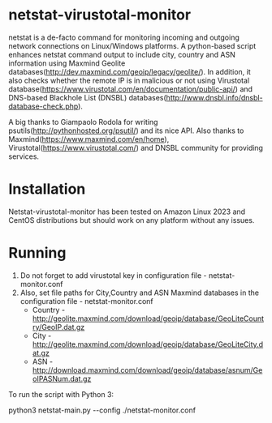 netstat-virustotal-monitor
==========================

netstat is a de-facto command for monitoring incoming and outgoing network connections on Linux/Windows platforms. A python-based script enhances netstat command output to include city, country and ASN information using Maxmind Geolite databases(http://dev.maxmind.com/geoip/legacy/geolite/). In addition, it also checks whether the remote IP is in malicious or not using Virustotal database(https://www.virustotal.com/en/documentation/public-api/) and DNS-based Blackhole List (DNSBL) databases(http://www.dnsbl.info/dnsbl-database-check.php).

A big thanks to Giampaolo Rodola for writing psutils(http://pythonhosted.org/psutil/) and its nice API. Also thanks to Maxmind(https://www.maxmind.com/en/home), Virustotal(https://www.virustotal.com/) and DNSBL community for providing services.

Installation
==============
Netstat-virustotal-monitor has been tested on Amazon Linux 2023 and CentOS distributions but should work on any platform without any issues.

Running
=========
1. Do not forget to add virustotal key in configuration file - netstat-monitor.conf
2. Also, set file paths for City,Country and ASN Maxmind databases in the configuration file - netstat-monitor.conf
	- Country - http://geolite.maxmind.com/download/geoip/database/GeoLiteCountry/GeoIP.dat.gz
	- City - http://geolite.maxmind.com/download/geoip/database/GeoLiteCity.dat.gz
	- ASN - http://download.maxmind.com/download/geoip/database/asnum/GeoIPASNum.dat.gz

To run the script with Python 3:

python3 netstat-main.py --config ./netstat-monitor.conf


